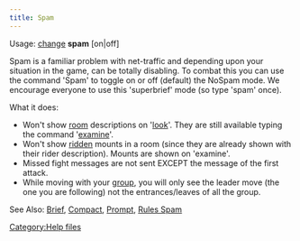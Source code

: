 ```yaml
---
title: Spam
---
```


Usage: [change](change "wikilink") **spam** \[on\|off\]

Spam is a familiar problem with net-traffic and depending upon your
situation in the game, can be totally disabling. To combat this you can
use the command 'Spam' to toggle on or off (default) the NoSpam mode. We
encourage everyone to use this 'superbrief' mode (so type 'spam' once).

What it does:

- Won't show [room](room "wikilink") descriptions on
  '[look](look "wikilink")'. They are still available typing the command
  '[examine](examine "wikilink")'.
- Won't show [ridden](ride "wikilink") mounts in a room (since they are
  already shown with their rider description). Mounts are shown on
  'examine'.
- Missed fight messages are not sent EXCEPT the message of the first
  attack.
- While moving with your [group](group "wikilink"), you will only see
  the leader move (the one you are following) not the entrances/leaves
  of all the group.

See Also: [Brief](Brief "wikilink"), [Compact](Compact "wikilink"),
[Prompt](Prompt "wikilink"), [Rules Spam](Rules_Spam "wikilink")

[Category:Help files](Category:Help_files "wikilink")
